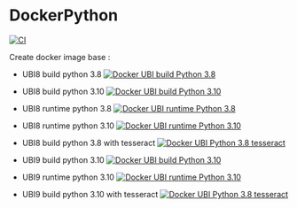 # DockerPython

[![CI](https://github.com/AxaGuilDEv/DockerPython/actions/workflows/Docker-images.yml/badge.svg)](https://github.com/AxaGuilDEv/DockerPython/actions/workflows/Docker-images.yml)


Create docker image base :
- UBI8 build python 3.8 [![Docker UBI build Python 3.8](https://img.shields.io/docker/pulls/axaguildev/build-ubi8-python3.8.svg)](https://hub.docker.com/r/axaguildev/build-ubi8-python3.8)
- UBI8 build python 3.10 [![Docker UBI build Python 3.10](https://img.shields.io/docker/pulls/axaguildev/build-ubi8-python3.10.svg)](https://hub.docker.com/r/axaguildev/build-ubi8-python3.10)
- UBI8 runtime python 3.8 [![Docker UBI runtime Python 3.8](https://img.shields.io/docker/pulls/axaguildev/runtime-ubi8-python3.8.svg)](https://hub.docker.com/r/axaguildev/runtime-ubi8-python3.8)
- UBI8 runtime python 3.10 [![Docker UBI runtime Python 3.10](https://img.shields.io/docker/pulls/axaguildev/runtime-ubi8-python3.10.svg)](https://hub.docker.com/r/axaguildev/runtime-ubi8-python3.10)
- UBI8 build python 3.8 with tesseract [![Docker UBI Python 3.8 tesseract](https://img.shields.io/docker/pulls/axaguildev/build-ubi8-python3.8-tesseract.svg)](https://hub.docker.com/r/axaguildev/build-ubi8-python3.8-tesseract)

- UBI9 build python 3.10 [![Docker UBI build Python 3.10](https://img.shields.io/docker/pulls/axaguildev/build-ubi8-python3.10.svg)](https://hub.docker.com/r/axaguildev/build-ubi9-python3.10)
- UBI9 runtime python 3.10 [![Docker UBI runtime Python 3.10](https://img.shields.io/docker/pulls/axaguildev/runtime-ubi8-python3.10.svg)](https://hub.docker.com/r/axaguildev/runtime-ubi9-python3.10)
- UBI9 build python 3.10 with tesseract [![Docker UBI Python 3.8 tesseract](https://img.shields.io/docker/pulls/axaguildev/build-ubi8-python3.8-tesseract.svg)](https://hub.docker.com/r/axaguildev/build-ubi9-python3.8-tesseract)

